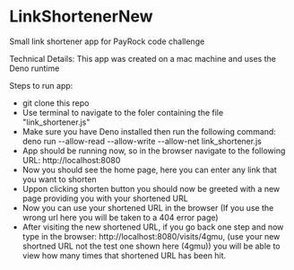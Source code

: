 # LinkShortenerNew
Small link shortener app for PayRock code challenge

Technical Details:
This app was created on a mac machine and uses the Deno runtime

Steps to run app:
- git clone this repo
- Use terminal to navigate to the foler containing the file "link_shortener.js"
- Make sure you have Deno installed then run the following command: deno run --allow-read --allow-write --allow-net link_shortener.js
- App should be running now, so in the browser navigate to the following URL: http://localhost:8080
- Now you should see the home page, here you can enter any link that you want to shorten
- Uppon clicking shorten button you should now be greeted with a new page providing you with your shortened URL
- Now you can use your shortened URL in the browser (If you use the wrong url here you will be taken to a 404 error page)
- After visiting the new shortened URL, if you go back one step and now type in the browser: http://localhost:8080/visits/4gmu, (use your new shortned URL not the test one shown here (4gmu)) you will be able to view how many times that shortened URL has been hit.
